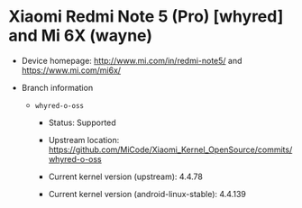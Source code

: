 # Xiaomi Redmi Note 5 (Pro) [whyred] and Mi 6X (wayne)

* Device homepage: http://www.mi.com/in/redmi-note5/ and https://www.mi.com/mi6x/

* Branch information

  * `whyred-o-oss`

    * Status: Supported

    * Upstream location: https://github.com/MiCode/Xiaomi_Kernel_OpenSource/commits/whyred-o-oss

    * Current kernel version (upstream): 4.4.78

    * Current kernel version (android-linux-stable): 4.4.139
